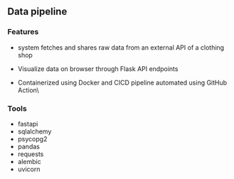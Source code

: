 ## Data pipeline 


### Features
 - system fetches and shares raw data from an external API of a clothing shop

 - Visualize data on browser through Flask API endpoints

 - Containerized using Docker and CICD pipeline automated using GitHub Action\


### Tools
- fastapi 
- sqlalchemy 
- psycopg2 
- pandas 
- requests
- alembic 
- uvicorn
